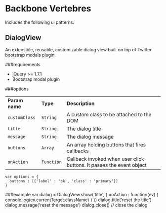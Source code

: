 Backbone Vertebres
==================================================

Includes the following ui patterns:

DialogView
--------------------------------------------------
An extensible, reusable, customizable dialog view
built on top of Twitter bootstrap modals plugin.

###requirements
- jQuery >= 1.7.1
- Bootstrap modal plugin

###options
<table>
  <tr>
    <td><strong>Param name</strong></td>
    <td><strong>Type</strong></td>
    <td><strong>Description</strong></td>
  </tr>
  <tr>
    <td>
      <code>customClass</code>    
    </td>
    <td>
      <code>String</code>
    </td>
    <td>
      A custom class to be attached to the DOM
    </td>
  </tr>
  <tr>
    <td>
      <code>title</code>    
    </td>
    <td>
      <code>String</code>
    </td>
    <td>
      The dialog title
    </td>
  </tr>
  
  <tr>
    <td>
      <code>message</code>    
    </td>
    <td>
      <code>String</code>
    </td>
    <td>
      The dialog message
    </td>
  </tr>
  
  <tr>
    <td>
      <code>buttons</code>     
    </td>
    <td>
      <code>Array</code>
    </td>
    <td>
      An array holding buttons that fires callbacks
    </td>
  </tr>
  <tr>
    <td>
      <code>onAction</code>    
    </td>
    <td>
      <code>Function</code>
    </td>
    <td>
      Callback invoked when user click buttons. It passes the event object
    </td>
  </tr>
</table>

    var options = {
      buttons : [{'label' : 'ok', 'class' : 'primary'}]
    }
  
###example
    var dialog = DialogView.show('title', {
      onAction : function(ev) {
        console.log(ev.currentTarget.className)
      }
    })
    dialog.title('reset the title')
    dialog.message('reset the message')
    dialog.close() // close the dialog